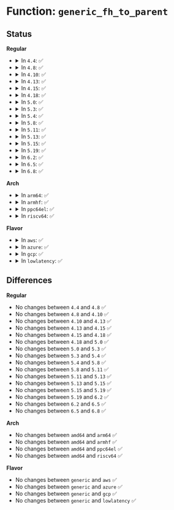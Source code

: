 # Function: <code>generic_fh_to_parent</code>

## Status
<b>Regular</b>
<ul>
<li>
<details>
<summary>In <code>4.4</code>: ✅</summary>

```c
struct dentry *generic_fh_to_parent(struct super_block *sb, struct fid *fid, int fh_len, int fh_type, struct inode * (*get_inode)(struct super_block *, u64, u32));
```

**Collision:** Unique Global

**Inline:** No

**Transformation:** False

**Instances:**

```
In fs/libfs.c (ffffffff81234620)
Location: fs/libfs.c:901
Inline: False
Direct callers:
  - fs/ext4/super.c:ext4_fh_to_parent
  - fs/fat/nfs.c:fat_fh_to_parent
```
**Symbols:**

```
ffffffff81234620-ffffffff8123465b: generic_fh_to_parent (STB_GLOBAL)
```
</details>
</li>
<li>
<details>
<summary>In <code>4.8</code>: ✅</summary>

```c
struct dentry *generic_fh_to_parent(struct super_block *sb, struct fid *fid, int fh_len, int fh_type, struct inode * (*get_inode)(struct super_block *, u64, u32));
```

**Collision:** Unique Global

**Inline:** No

**Transformation:** False

**Instances:**

```
In fs/libfs.c (ffffffff8125caa0)
Location: fs/libfs.c:929
Inline: False
Direct callers:
  - fs/ext4/super.c:ext4_fh_to_parent
  - fs/fat/nfs.c:fat_fh_to_parent
```
**Symbols:**

```
ffffffff8125caa0-ffffffff8125cadb: generic_fh_to_parent (STB_GLOBAL)
```
</details>
</li>
<li>
<details>
<summary>In <code>4.10</code>: ✅</summary>

```c
struct dentry *generic_fh_to_parent(struct super_block *sb, struct fid *fid, int fh_len, int fh_type, struct inode * (*get_inode)(struct super_block *, u64, u32));
```

**Collision:** Unique Global

**Inline:** No

**Transformation:** False

**Instances:**

```
In fs/libfs.c (ffffffff8126fff0)
Location: fs/libfs.c:937
Inline: False
Direct callers:
  - fs/ext4/super.c:ext4_fh_to_parent
  - fs/fat/nfs.c:fat_fh_to_parent
```
**Symbols:**

```
ffffffff8126fff0-ffffffff8127002b: generic_fh_to_parent (STB_GLOBAL)
```
</details>
</li>
<li>
<details>
<summary>In <code>4.13</code>: ✅</summary>

```c
struct dentry *generic_fh_to_parent(struct super_block *sb, struct fid *fid, int fh_len, int fh_type, struct inode * (*get_inode)(struct super_block *, u64, u32));
```

**Collision:** Unique Global

**Inline:** No

**Transformation:** False

**Instances:**

```
In fs/libfs.c (ffffffff8127d6f0)
Location: fs/libfs.c:938
Inline: False
Direct callers:
  - fs/ext4/super.c:ext4_fh_to_parent
  - fs/fat/nfs.c:fat_fh_to_parent
```
**Symbols:**

```
ffffffff8127d6f0-ffffffff8127d72b: generic_fh_to_parent (STB_GLOBAL)
```
</details>
</li>
<li>
<details>
<summary>In <code>4.15</code>: ✅</summary>

```c
struct dentry *generic_fh_to_parent(struct super_block *sb, struct fid *fid, int fh_len, int fh_type, struct inode * (*get_inode)(struct super_block *, u64, u32));
```

**Collision:** Unique Global

**Inline:** No

**Transformation:** False

**Instances:**

```
In fs/libfs.c (ffffffff812a0190)
Location: fs/libfs.c:938
Inline: False
Direct callers:
  - fs/kernfs/mount.c:kernfs_fh_to_parent
  - fs/ext4/super.c:ext4_fh_to_parent
  - fs/fat/nfs.c:fat_fh_to_parent
```
**Symbols:**

```
ffffffff812a0190-ffffffff812a01cd: generic_fh_to_parent (STB_GLOBAL)
```
</details>
</li>
<li>
<details>
<summary>In <code>4.18</code>: ✅</summary>

```c
struct dentry *generic_fh_to_parent(struct super_block *sb, struct fid *fid, int fh_len, int fh_type, struct inode * (*get_inode)(struct super_block *, u64, u32));
```

**Collision:** Unique Global

**Inline:** No

**Transformation:** False

**Instances:**

```
In fs/libfs.c (ffffffff812c6930)
Location: fs/libfs.c:938
Inline: False
Direct callers:
  - fs/kernfs/mount.c:kernfs_fh_to_parent
  - fs/ext4/super.c:ext4_fh_to_parent
  - fs/fat/nfs.c:fat_fh_to_parent
```
**Symbols:**

```
ffffffff812c6930-ffffffff812c696e: generic_fh_to_parent (STB_GLOBAL)
```
</details>
</li>
<li>
<details>
<summary>In <code>5.0</code>: ✅</summary>

```c
struct dentry *generic_fh_to_parent(struct super_block *sb, struct fid *fid, int fh_len, int fh_type, struct inode * (*get_inode)(struct super_block *, u64, u32));
```

**Collision:** Unique Global

**Inline:** No

**Transformation:** False

**Instances:**

```
In fs/libfs.c (ffffffff812dbb30)
Location: fs/libfs.c:938
Inline: False
Direct callers:
  - fs/kernfs/mount.c:kernfs_fh_to_parent
  - fs/ext4/super.c:ext4_fh_to_parent
  - fs/fat/nfs.c:fat_fh_to_parent
```
**Symbols:**

```
ffffffff812dbb30-ffffffff812dbb6e: generic_fh_to_parent (STB_GLOBAL)
```
</details>
</li>
<li>
<details>
<summary>In <code>5.3</code>: ✅</summary>

```c
struct dentry *generic_fh_to_parent(struct super_block *sb, struct fid *fid, int fh_len, int fh_type, struct inode * (*get_inode)(struct super_block *, u64, u32));
```

**Collision:** Unique Global

**Inline:** No

**Transformation:** False

**Instances:**

```
In fs/libfs.c (ffffffff812fa1a0)
Location: fs/libfs.c:957
Inline: False
Direct callers:
  - fs/kernfs/mount.c:kernfs_fh_to_parent
  - fs/ext4/super.c:ext4_fh_to_parent
  - fs/fat/nfs.c:fat_fh_to_parent
```
**Symbols:**

```
ffffffff812fa1a0-ffffffff812fa1e6: generic_fh_to_parent (STB_GLOBAL)
```
</details>
</li>
<li>
<details>
<summary>In <code>5.4</code>: ✅</summary>

```c
struct dentry *generic_fh_to_parent(struct super_block *sb, struct fid *fid, int fh_len, int fh_type, struct inode * (*get_inode)(struct super_block *, u64, u32));
```

**Collision:** Unique Global

**Inline:** No

**Transformation:** False

**Instances:**

```
In fs/libfs.c (ffffffff8130bfa0)
Location: fs/libfs.c:997
Inline: False
Direct callers:
  - fs/kernfs/mount.c:kernfs_fh_to_parent
  - fs/ext4/super.c:ext4_fh_to_parent
  - fs/fat/nfs.c:fat_fh_to_parent
```
**Symbols:**

```
ffffffff8130bfa0-ffffffff8130bfe6: generic_fh_to_parent (STB_GLOBAL)
```
</details>
</li>
<li>
<details>
<summary>In <code>5.8</code>: ✅</summary>

```c
struct dentry *generic_fh_to_parent(struct super_block *sb, struct fid *fid, int fh_len, int fh_type, struct inode * (*get_inode)(struct super_block *, u64, u32));
```

**Collision:** Unique Global

**Inline:** No

**Transformation:** False

**Instances:**

```
In fs/libfs.c (ffffffff81345480)
Location: fs/libfs.c:1033
Inline: False
Direct callers:
  - fs/ext4/super.c:ext4_fh_to_parent
  - fs/fat/nfs.c:fat_fh_to_parent
```
**Symbols:**

```
ffffffff81345480-ffffffff813454c6: generic_fh_to_parent (STB_GLOBAL)
```
</details>
</li>
<li>
<details>
<summary>In <code>5.11</code>: ✅</summary>

```c
struct dentry *generic_fh_to_parent(struct super_block *sb, struct fid *fid, int fh_len, int fh_type, struct inode * (*get_inode)(struct super_block *, u64, u32));
```

**Collision:** Unique Global

**Inline:** No

**Transformation:** False

**Instances:**

```
In fs/libfs.c (ffffffff813517d0)
Location: fs/libfs.c:1037
Inline: False
Direct callers:
  - fs/ext4/super.c:ext4_fh_to_parent
  - fs/fat/nfs.c:fat_fh_to_parent
```
**Symbols:**

```
ffffffff813517d0-ffffffff81351816: generic_fh_to_parent (STB_GLOBAL)
```
</details>
</li>
<li>
<details>
<summary>In <code>5.13</code>: ✅</summary>

```c
struct dentry *generic_fh_to_parent(struct super_block *sb, struct fid *fid, int fh_len, int fh_type, struct inode * (*get_inode)(struct super_block *, u64, u32));
```

**Collision:** Unique Global

**Inline:** No

**Transformation:** False

**Instances:**

```
In fs/libfs.c (ffffffff813584f0)
Location: fs/libfs.c:1040
Inline: False
Direct callers:
  - fs/ext4/super.c:ext4_fh_to_parent
  - fs/fat/nfs.c:fat_fh_to_parent
```
**Symbols:**

```
ffffffff813584f0-ffffffff81358536: generic_fh_to_parent (STB_GLOBAL)
```
</details>
</li>
<li>
<details>
<summary>In <code>5.15</code>: ✅</summary>

```c
struct dentry *generic_fh_to_parent(struct super_block *sb, struct fid *fid, int fh_len, int fh_type, struct inode * (*get_inode)(struct super_block *, u64, u32));
```

**Collision:** Unique Global

**Inline:** No

**Transformation:** False

**Instances:**

```
In fs/libfs.c (ffffffff813a6b30)
Location: fs/libfs.c:1049
Inline: False
Direct callers:
  - fs/ext4/super.c:ext4_fh_to_parent
  - fs/fat/nfs.c:fat_fh_to_parent
```
**Symbols:**

```
ffffffff813a6b30-ffffffff813a6b76: generic_fh_to_parent (STB_GLOBAL)
```
</details>
</li>
<li>
<details>
<summary>In <code>5.19</code>: ✅</summary>

```c
struct dentry *generic_fh_to_parent(struct super_block *sb, struct fid *fid, int fh_len, int fh_type, struct inode * (*get_inode)(struct super_block *, u64, u32));
```

**Collision:** Unique Global

**Inline:** No

**Transformation:** False

**Instances:**

```
In fs/libfs.c (ffffffff8142b790)
Location: fs/libfs.c:1076
Inline: False
Direct callers:
  - fs/ext4/super.c:ext4_fh_to_parent
  - fs/fat/nfs.c:fat_fh_to_parent
```
**Symbols:**

```
ffffffff8142b790-ffffffff8142b801: generic_fh_to_parent (STB_GLOBAL)
```
</details>
</li>
<li>
<details>
<summary>In <code>6.2</code>: ✅</summary>

```c
struct dentry *generic_fh_to_parent(struct super_block *sb, struct fid *fid, int fh_len, int fh_type, struct inode * (*get_inode)(struct super_block *, u64, u32));
```

**Collision:** Unique Global

**Inline:** No

**Transformation:** False

**Instances:**

```
In fs/libfs.c (ffffffff814b8850)
Location: fs/libfs.c:1093
Inline: False
Direct callers:
  - fs/ext4/super.c:ext4_fh_to_parent
  - fs/fat/nfs.c:fat_fh_to_parent
```
**Symbols:**

```
ffffffff814b8850-ffffffff814b88c1: generic_fh_to_parent (STB_GLOBAL)
```
</details>
</li>
<li>
<details>
<summary>In <code>6.5</code>: ✅</summary>

```c
struct dentry *generic_fh_to_parent(struct super_block *sb, struct fid *fid, int fh_len, int fh_type, struct inode * (*get_inode)(struct super_block *, u64, u32));
```

**Collision:** Unique Global

**Inline:** No

**Transformation:** False

**Instances:**

```
In fs/libfs.c (ffffffff814eda60)
Location: fs/libfs.c:1088
Inline: False
Direct callers:
  - fs/ext4/super.c:ext4_fh_to_parent
  - fs/fat/nfs.c:fat_fh_to_parent
```
**Symbols:**

```
ffffffff814eda60-ffffffff814edad1: generic_fh_to_parent (STB_GLOBAL)
```
</details>
</li>
<li>
<details>
<summary>In <code>6.8</code>: ✅</summary>

```c
struct dentry *generic_fh_to_parent(struct super_block *sb, struct fid *fid, int fh_len, int fh_type, struct inode * (*get_inode)(struct super_block *, u64, u32));
```

**Collision:** Unique Global

**Inline:** No

**Transformation:** False

**Instances:**

```
In fs/libfs.c (ffffffff815217c0)
Location: fs/libfs.c:1399
Inline: False
Direct callers:
  - fs/ext4/super.c:ext4_fh_to_parent
  - fs/fat/nfs.c:fat_fh_to_parent
```
**Symbols:**

```
ffffffff815217c0-ffffffff81521831: generic_fh_to_parent (STB_GLOBAL)
```
</details>
</li>
</ul>
<b>Arch</b>
<ul>
<li>
<details>
<summary>In <code>arm64</code>: ✅</summary>

```c
struct dentry *generic_fh_to_parent(struct super_block *sb, struct fid *fid, int fh_len, int fh_type, struct inode * (*get_inode)(struct super_block *, u64, u32));
```

**Collision:** Unique Global

**Inline:** No

**Transformation:** False

**Instances:**

```
In fs/libfs.c (ffff8000103c0558)
Location: fs/libfs.c:997
Inline: False
Direct callers:
  - fs/kernfs/mount.c:kernfs_fh_to_parent
  - fs/ext4/super.c:ext4_fh_to_parent
  - fs/fat/nfs.c:fat_fh_to_parent
```
**Symbols:**

```
ffff8000103c0558-ffff8000103c05ec: generic_fh_to_parent (STB_GLOBAL)
```
</details>
</li>
<li>
<details>
<summary>In <code>armhf</code>: ✅</summary>

```c
struct dentry *generic_fh_to_parent(struct super_block *sb, struct fid *fid, int fh_len, int fh_type, struct inode * (*get_inode)(struct super_block *, u64, u32));
```

**Collision:** Unique Global

**Inline:** No

**Transformation:** False

**Instances:**

```
In fs/libfs.c (c059d950)
Location: fs/libfs.c:997
Inline: False
Direct callers:
  - fs/kernfs/mount.c:kernfs_fh_to_parent
  - fs/ext4/super.c:ext4_fh_to_parent
  - fs/fat/nfs.c:fat_fh_to_parent
```
**Symbols:**

```
c059d950-c059d9ac: generic_fh_to_parent (STB_GLOBAL)
```
</details>
</li>
<li>
<details>
<summary>In <code>ppc64el</code>: ✅</summary>

```c
struct dentry *generic_fh_to_parent(struct super_block *sb, struct fid *fid, int fh_len, int fh_type, struct inode * (*get_inode)(struct super_block *, u64, u32));
```

**Collision:** Unique Global

**Inline:** No

**Transformation:** False

**Instances:**

```
In fs/libfs.c (c0000000004bfb10)
Location: fs/libfs.c:997
Inline: False
Direct callers:
  - fs/kernfs/mount.c:kernfs_fh_to_parent
  - fs/ext4/super.c:ext4_fh_to_parent
  - fs/fat/nfs.c:fat_fh_to_parent
```
**Symbols:**

```
c0000000004bfb10-c0000000004bfbb8: generic_fh_to_parent (STB_GLOBAL)
```
</details>
</li>
<li>
<details>
<summary>In <code>riscv64</code>: ✅</summary>

```c
struct dentry *generic_fh_to_parent(struct super_block *sb, struct fid *fid, int fh_len, int fh_type, struct inode * (*get_inode)(struct super_block *, u64, u32));
```

**Collision:** Unique Global

**Inline:** No

**Transformation:** False

**Instances:**

```
In fs/libfs.c (ffffffe000280cf0)
Location: fs/libfs.c:997
Inline: False
Direct callers:
  - fs/kernfs/mount.c:kernfs_fh_to_parent
  - fs/ext4/super.c:ext4_fh_to_parent
  - fs/fat/nfs.c:fat_fh_to_parent
```
**Symbols:**

```
ffffffe000280cf0-ffffffe000280d52: generic_fh_to_parent (STB_GLOBAL)
```
</details>
</li>
</ul>
<b>Flavor</b>
<ul>
<li>
<details>
<summary>In <code>aws</code>: ✅</summary>

```c
struct dentry *generic_fh_to_parent(struct super_block *sb, struct fid *fid, int fh_len, int fh_type, struct inode * (*get_inode)(struct super_block *, u64, u32));
```

**Collision:** Unique Global

**Inline:** No

**Transformation:** False

**Instances:**

```
In fs/libfs.c (ffffffff81304580)
Location: fs/libfs.c:997
Inline: False
Direct callers:
  - fs/kernfs/mount.c:kernfs_fh_to_parent
  - fs/ext4/super.c:ext4_fh_to_parent
  - fs/fat/nfs.c:fat_fh_to_parent
```
**Symbols:**

```
ffffffff81304580-ffffffff813045c6: generic_fh_to_parent (STB_GLOBAL)
```
</details>
</li>
<li>
<details>
<summary>In <code>azure</code>: ✅</summary>

```c
struct dentry *generic_fh_to_parent(struct super_block *sb, struct fid *fid, int fh_len, int fh_type, struct inode * (*get_inode)(struct super_block *, u64, u32));
```

**Collision:** Unique Global

**Inline:** No

**Transformation:** False

**Instances:**

```
In fs/libfs.c (ffffffff812f51a0)
Location: fs/libfs.c:997
Inline: False
Direct callers:
  - fs/kernfs/mount.c:kernfs_fh_to_parent
  - fs/ext4/super.c:ext4_fh_to_parent
  - fs/fat/nfs.c:fat_fh_to_parent
```
**Symbols:**

```
ffffffff812f51a0-ffffffff812f51e6: generic_fh_to_parent (STB_GLOBAL)
```
</details>
</li>
<li>
<details>
<summary>In <code>gcp</code>: ✅</summary>

```c
struct dentry *generic_fh_to_parent(struct super_block *sb, struct fid *fid, int fh_len, int fh_type, struct inode * (*get_inode)(struct super_block *, u64, u32));
```

**Collision:** Unique Global

**Inline:** No

**Transformation:** False

**Instances:**

```
In fs/libfs.c (ffffffff81302370)
Location: fs/libfs.c:997
Inline: False
Direct callers:
  - fs/kernfs/mount.c:kernfs_fh_to_parent
  - fs/ext4/super.c:ext4_fh_to_parent
  - fs/fat/nfs.c:fat_fh_to_parent
```
**Symbols:**

```
ffffffff81302370-ffffffff813023b6: generic_fh_to_parent (STB_GLOBAL)
```
</details>
</li>
<li>
<details>
<summary>In <code>lowlatency</code>: ✅</summary>

```c
struct dentry *generic_fh_to_parent(struct super_block *sb, struct fid *fid, int fh_len, int fh_type, struct inode * (*get_inode)(struct super_block *, u64, u32));
```

**Collision:** Unique Global

**Inline:** No

**Transformation:** False

**Instances:**

```
In fs/libfs.c (ffffffff81313990)
Location: fs/libfs.c:997
Inline: False
Direct callers:
  - fs/kernfs/mount.c:kernfs_fh_to_parent
  - fs/ext4/super.c:ext4_fh_to_parent
  - fs/fat/nfs.c:fat_fh_to_parent
```
**Symbols:**

```
ffffffff81313990-ffffffff813139d6: generic_fh_to_parent (STB_GLOBAL)
```
</details>
</li>
</ul>

## Differences
<b>Regular</b>
<ul>
<li>
No changes between <code>4.4</code> and <code>4.8</code> ✅
</li>
<li>
No changes between <code>4.8</code> and <code>4.10</code> ✅
</li>
<li>
No changes between <code>4.10</code> and <code>4.13</code> ✅
</li>
<li>
No changes between <code>4.13</code> and <code>4.15</code> ✅
</li>
<li>
No changes between <code>4.15</code> and <code>4.18</code> ✅
</li>
<li>
No changes between <code>4.18</code> and <code>5.0</code> ✅
</li>
<li>
No changes between <code>5.0</code> and <code>5.3</code> ✅
</li>
<li>
No changes between <code>5.3</code> and <code>5.4</code> ✅
</li>
<li>
No changes between <code>5.4</code> and <code>5.8</code> ✅
</li>
<li>
No changes between <code>5.8</code> and <code>5.11</code> ✅
</li>
<li>
No changes between <code>5.11</code> and <code>5.13</code> ✅
</li>
<li>
No changes between <code>5.13</code> and <code>5.15</code> ✅
</li>
<li>
No changes between <code>5.15</code> and <code>5.19</code> ✅
</li>
<li>
No changes between <code>5.19</code> and <code>6.2</code> ✅
</li>
<li>
No changes between <code>6.2</code> and <code>6.5</code> ✅
</li>
<li>
No changes between <code>6.5</code> and <code>6.8</code> ✅
</li>
</ul>
<b>Arch</b>
<ul>
<li>
No changes between <code>amd64</code> and <code>arm64</code> ✅
</li>
<li>
No changes between <code>amd64</code> and <code>armhf</code> ✅
</li>
<li>
No changes between <code>amd64</code> and <code>ppc64el</code> ✅
</li>
<li>
No changes between <code>amd64</code> and <code>riscv64</code> ✅
</li>
</ul>
<b>Flavor</b>
<ul>
<li>
No changes between <code>generic</code> and <code>aws</code> ✅
</li>
<li>
No changes between <code>generic</code> and <code>azure</code> ✅
</li>
<li>
No changes between <code>generic</code> and <code>gcp</code> ✅
</li>
<li>
No changes between <code>generic</code> and <code>lowlatency</code> ✅
</li>
</ul>

